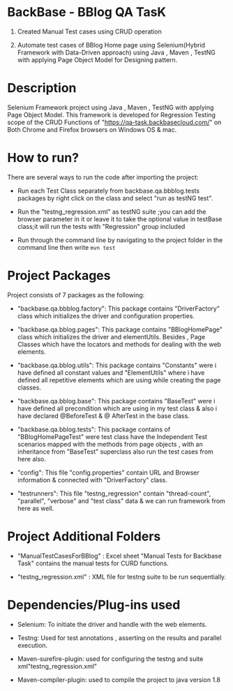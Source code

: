 # BackBase - BBlog QA TasK


1. Created Manual Test cases using CRUD operation


2. Automate test cases of BBlog Home page using Selenium(Hybrid Framework with Data-Driven approach) using Java , Maven , TestNG  with applying Page Object Model for Designing pattern.



# Description 


Selenium Framework project using Java , Maven , TestNG  with applying Page Object Model.
This framework is developed for Regression Testing scope of the CRUD Functions of "https://qa-task.backbasecloud.com/" on Both Chrome and Firefox browsers on Windows OS & mac.



# How to run? 



There are several ways to run the code after importing the project:



- Run each Test Class separately from backbase.qa.bbblog.tests packages by right click on the class and select "run as testNG test".



- Run the "testng_regression.xml" as testNG suite ;you can add the browser parameter in it or leave it to take the optional value in testBase class;it will run the tests with "Regression" group included



- Run through the command line by navigating to the project folder in the command line then write 
`mvn test` 



# Project Packages


Project consists of 7 packages as the following:



- "backbase.qa.bbblog.factory": This package contains "DriverFactory" class which initializes the driver and configuration properties.


- "backbase.qa.bblog.pages": This package contains "BBlogHomePage" class which initializes the driver and elementUtils. 
  Besides , Page Classes which have the locators and methods for dealing with the web elements.
  
  
- "backbase.qa.bblog.utils": This package contains "Constants" were i have defined all constant values and "ElementUtils" where i have defined all repetitive elements which are using while creating the page classes.



- "backbase.qa.bblog.base": This package contains "BaseTest" were i have defined all precondition which are using in my test class & also i have declared @BeforeTest & @ AfterTest in the base class.



- "backbase.qa.bblog.tests": This package contains of "BBlogHomePageTest" were test class have the Independent Test scenarios mapped with the methods from page objects , with an inheritance from "BaseTest" superclass also run the test cases from here also.



- "config": This file "config.properties" contain URL and Browser information & connected with "DriverFactory" class.




- "testrunners": This file "testng_regression" contain "thread-count", "parallel", "verbose" and "test class" data & we can run framework from here as well.
    

# Project Additional Folders


 
- "ManualTestCasesForBBlog" :  Excel sheet "Manual Tests for Backbase Task" contains the manual tests for CURD functions.


- "testng_regression.xml" :  XML file for testng suite to be run sequentially.




# Dependencies/Plug-ins used



- Selenium: To initiate the driver and handle with the web elements.


- Testng: Used for test annotations , asserting on the results and parallel execution. 

 
- Maven-surefire-plugin: used for configuring the testng and suite xml"testng_regression.xml"


- Maven-compiler-plugin: used to compile the project to  java version 1.8 


